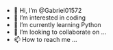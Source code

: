 - 👋 Hi, I’m @Gabriel01572
- 👀 I’m interested in coding
- 🌱 I’m currently learning Python
- 💞️ I’m looking to collaborate on ...
- 📫 How to reach me ...

<!---
Gabriel01572/Gabriel01572 is a ✨ special ✨ repository because its `README.md` (this file) appears on your GitHub profile.
You can click the Preview link to take a look at your changes.
--->
